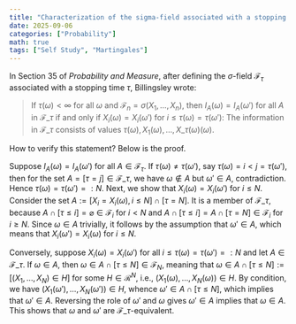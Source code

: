 ```yaml
---
title: "Characterization of the sigma-field associated with a stopping time"
date: 2025-09-06
categories: ["Probability"]
math: true
tags: ["Self Study", "Martingales"]
---
```


In Section 35 of *Probability and Measure*, after defining the $\sigma$-field $\mathscr{F}_\tau$ associated with a stopping time $\tau$, Billingsley wrote:

> If $\tau(\omega) < \infty$ for all $\omega$ and $\mathscr{F}_n = \sigma(X_1, \ldots, X_n)$, then $I_A(\omega) = I_A(\omega')$ for all $A$ in $\mathscr{F}\_\tau$ if and only if $X_i(\omega) = X_i(\omega')$ for $i \leq \tau(\omega) = \tau(\omega')$: The information in $\mathscr{F}\_\tau$ consists of values $\tau(\omega), X_1(\omega), \ldots, X\_{\tau(\omega)}(\omega)$.

How to verify this statement? Below is the proof.

Suppose $I_A(\omega) = I_A(\omega')$ for all $A \in \mathscr{F}_\tau$. If $\tau(\omega) \neq \tau(\omega')$, say $\tau(\omega) = i < j = \tau(\omega')$, 
then for the set $A = [\tau = j] \in \mathscr{F}\_\tau$, we have $\omega \not\in A$ but $\omega' \in A$, contradiction.  Hence $\tau(\omega) = \tau(\omega') =: N$.  Next, we show that $X_i(\omega) = X_i(\omega')$ for $i \leq N$.  Consider the 
set $A := [X_i = X_i(\omega), i \leq N] \cap [\tau = N]$.  It is a member of $\mathscr{F}\_\tau$, because $A \cap [\tau \leq i] = \varnothing \in \mathscr{F}_i$ for $i < N$ and $A \cap [\tau \leq i] = A \cap [\tau = N] \in \mathscr{F}_i$ for $i \geq N$. Since $\omega \in A$ trivially, 
it follows by the assumption that $\omega' \in A$, which means that $X_i(\omega') = X_i(\omega)$ for $i \leq N$. 

Conversely, suppose $X_i(\omega) = X_i(\omega')$ for all $i \leq \tau(\omega) = \tau(\omega') =: N$ and let $A \in \mathscr{F}\_\tau$. If $\omega \in A$, then $\omega \in A \cap [\tau \leq N] \in \mathscr{F}_N$, meaning that 
$\omega \in A \cap [\tau \leq N] := [(X_1, \ldots, X_N) \in H]$ for some $H \in \mathscr{R}^N$, i.e.,
$(X_1(\omega), \ldots, X_N(\omega)) \in H$. By condition, we have $(X_1(\omega'), \ldots, X_N(\omega')) \in H$, whence $\omega' \in A \cap [\tau \leq N]$, which implies that $\omega' \in A$. 
Reversing the role of $\omega'$ and $\omega$ gives $\omega' \in A$ implies that $\omega \in A$. This shows that $\omega$ 
and $\omega'$ are $\mathscr{F}\_\tau$-equivalent. 